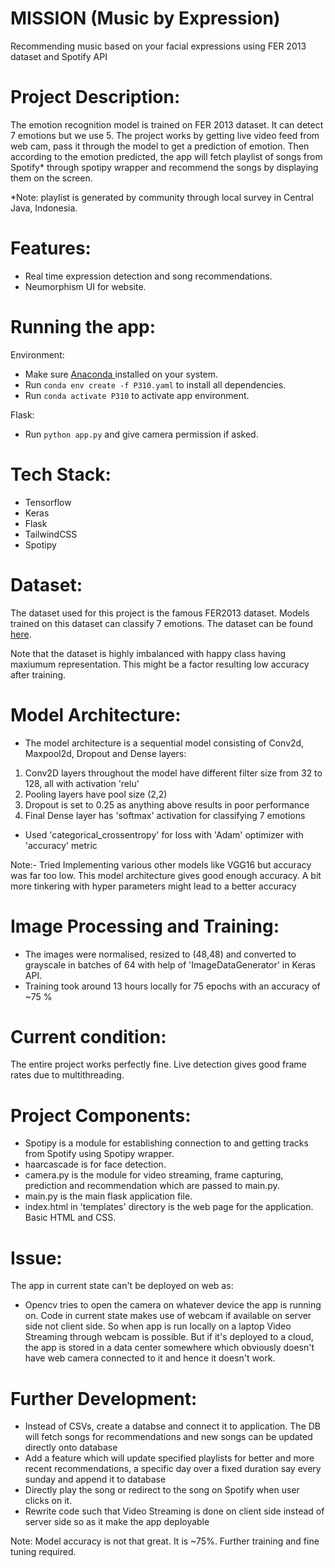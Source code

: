 # MISSION (Music by Expression)
Recommending music based on your facial expressions using FER 2013 dataset and Spotify API

# Project Description:
The emotion recognition model is trained on FER 2013 dataset. It can detect 7 emotions but we use 5. The project works by getting live video feed from web cam, pass it through the model to get a prediction of emotion. Then according to the emotion predicted, the app will fetch playlist of songs from Spotify* through spotipy wrapper and recommend the songs by displaying them on the screen.

*Note: playlist is generated by community through local survey in Central Java, Indonesia.

# Features:
- Real time expression detection and song recommendations.
- Neumorphism UI for website.

# Running the app:
Environment:
- Make sure <a href='https://www.anaconda.com/download'> Anaconda </a> installed on your system.
- Run <code>conda env create -f P310.yaml</code> to install all dependencies.
- Run <code>conda activate P310</code> to activate app environment.


Flask: 
- Run <code>python app.py</code> and give camera permission if asked.

# Tech Stack:
- Tensorflow
- Keras
- Flask
- TailwindCSS
- Spotipy

# Dataset:
The dataset used for this project is the famous FER2013 dataset. Models trained on this dataset can classify 7 emotions. The dataset can be found <a href = "https://www.kaggle.com/msambare/fer2013">here</a>.

Note that the dataset is highly imbalanced with happy class having maxiumum representation. This might be a factor resulting low accuracy after training.

# Model Architecture:
- The model architecture is a sequential model consisting of Conv2d, Maxpool2d, Dropout and Dense layers:
1. Conv2D layers throughout the model have different filter size from 32 to 128, all with activation 'relu'
2. Pooling layers have pool size (2,2)
3. Dropout is set to 0.25 as anything above results in poor performance
4. Final Dense layer has 'softmax' activation for classifying 7 emotions
- Used 'categorical_crossentropy' for loss with 'Adam' optimizer with 'accuracy' metric

Note:- Tried Implementing various other models like VGG16 but accuracy was far too low. This model architecture gives good enough accuracy. A bit more tinkering with hyper parameters might lead to a better accuracy

# Image Processing and Training:
- The images were normalised, resized to (48,48) and converted to grayscale in batches of 64 with help of 'ImageDataGenerator' in Keras API.
- Training took around 13 hours locally for 75 epochs with an accuracy of ~75 %

# Current condition:
The entire project works perfectly fine. Live detection gives good frame rates due to multithreading.

# Project Components:
- Spotipy is a module for establishing connection to and getting tracks from Spotify using Spotipy wrapper.
- haarcascade is for face detection.
- camera.py is the module for video streaming, frame capturing, prediction and recommendation which are passed to main.py.
- main.py is the main flask application file.
- index.html in 'templates' directory is the web page for the application. Basic HTML and CSS.

# Issue:
The app in current state can't be deployed on web as:
- Opencv tries to open the camera on whatever device the app is running on. Code in current state makes use of webcam if available on server side not client side. So when app is run locally on a laptop Video Streaming through webcam is possible. But if it's deployed to a cloud, the app is stored in a data center somewhere which obviously doesn't have web camera connected to it and hence it doesn't work.

# Further Development:
- Instead of CSVs, create a databse and connect it to application. The DB will fetch songs for recommendations and new songs can be updated directly onto database
- Add a feature which will update specified playlists for better and more recent recommendations, a specific day over a fixed duration say every sunday and append it to database
- Directly play the song or redirect to the song on Spotify when user clicks on it.
- Rewrite code such that Video Streaming is done on client side instead of server side so as it make the app deployable

Note: Model accuracy is not that great. It is ~75%. Further training and fine tuning required.